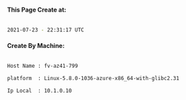 
   
#### This Page Create at:

```bash

2021-07-23 - 22:31:17 UTC

```

#### Create By Machine:

```bash

Host Name : fv-az41-799

platform  : Linux-5.8.0-1036-azure-x86_64-with-glibc2.31

Ip Local  : 10.1.0.10

```

